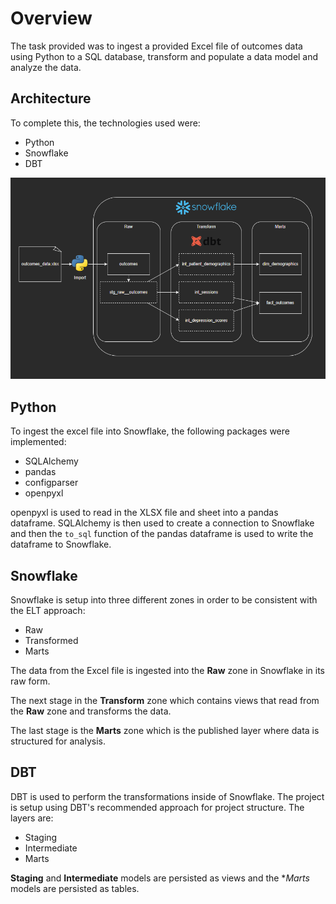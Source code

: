 # Overview
The task provided was to ingest a provided Excel file of outcomes data using Python to a SQL database, transform and populate a data model and analyze the data.

## Architecture
To complete this, the technologies used were:
- Python
- Snowflake
- DBT

![Overview](docs/overview.png)

## Python
To ingest the excel file into Snowflake, the following packages were implemented:
- SQLAlchemy 
- pandas
- configparser
- openpyxl


 openpyxl is used to read in the XLSX file and sheet into a pandas dataframe. SQLAlchemy is then used to create a connection to Snowflake and then the `to_sql` function of the pandas dataframe is used to write the dataframe to Snowflake.

## Snowflake
Snowflake is setup into three different zones in order to be consistent with the ELT approach:
- Raw
- Transformed
- Marts

The data from the Excel file is ingested into the **Raw** zone in Snowflake in its raw form.

The next stage in the **Transform** zone which contains views that read from the **Raw** zone and transforms the data.

The last stage is the **Marts** zone which is the published layer where data is structured for analysis.

## DBT
DBT is used to perform the transformations inside of Snowflake. The project is setup using DBT's recommended approach for project structure. The layers are:
- Staging
- Intermediate
- Marts

**Staging** and **Intermediate** models are persisted as views and the **Marts* models are persisted as tables.



